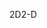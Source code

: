 <span data-ttu-id="b074a-101">2D</span><span class="sxs-lookup"><span data-stu-id="b074a-101">2-D</span></span>